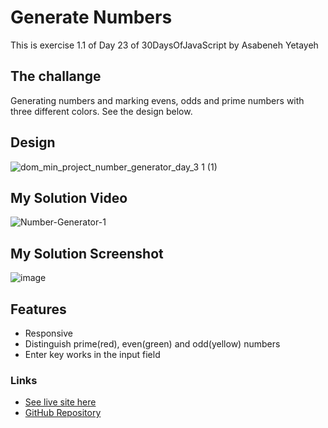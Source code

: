 # Generate Numbers

This is exercise 1.1 of Day 23 of 30DaysOfJavaScript by Asabeneh Yetayeh

 
## The challange
Generating numbers and marking evens, odds and prime numbers with three different colors. See the design below.

## Design
![dom_min_project_number_generator_day_3 1 (1)](https://github.com/Karan-Niroula/Generate-Numbers/assets/115252139/01ce6612-cd76-4098-ba72-a088104d2088)

## My Solution Video
![Number-Generator-1](https://github.com/Karan-Niroula/Generate-Numbers/assets/115252139/c84ca9da-375f-491c-9c30-151fd2035b8f)

## My Solution Screenshot
![image](https://github.com/Karan-Niroula/Generate-Numbers/assets/115252139/3322a0ce-754d-4329-9314-8498e9a434f7)

## Features
- Responsive
- Distinguish prime(red), even(green) and odd(yellow) numbers
- Enter key works in the input field

### Links
- [See live site here]()
- [GitHub Repository](https://github.com/Karan-Niroula/Generate-Numbers)
